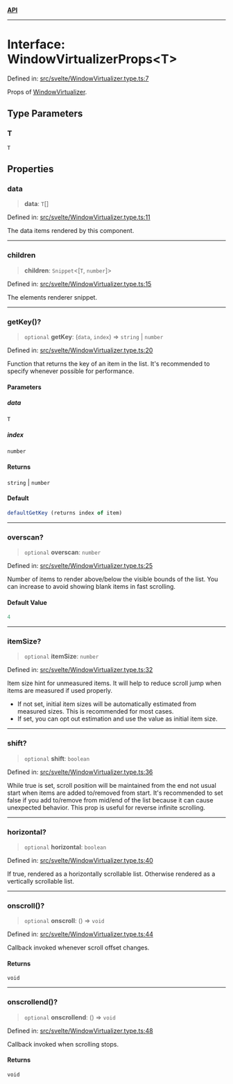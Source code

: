 [**API**](../../API.md)

***

# Interface: WindowVirtualizerProps\<T\>

Defined in: [src/svelte/WindowVirtualizer.type.ts:7](https://github.com/inokawa/virtua/blob/a15901437620886aba5695328028f01892b50f09/src/svelte/WindowVirtualizer.type.ts#L7)

Props of [WindowVirtualizer](../variables/VList.md).

## Type Parameters

### T

`T`

## Properties

### data

> **data**: `T`[]

Defined in: [src/svelte/WindowVirtualizer.type.ts:11](https://github.com/inokawa/virtua/blob/a15901437620886aba5695328028f01892b50f09/src/svelte/WindowVirtualizer.type.ts#L11)

The data items rendered by this component.

***

### children

> **children**: `Snippet`\<\[`T`, `number`\]\>

Defined in: [src/svelte/WindowVirtualizer.type.ts:15](https://github.com/inokawa/virtua/blob/a15901437620886aba5695328028f01892b50f09/src/svelte/WindowVirtualizer.type.ts#L15)

The elements renderer snippet.

***

### getKey()?

> `optional` **getKey**: (`data`, `index`) => `string` \| `number`

Defined in: [src/svelte/WindowVirtualizer.type.ts:20](https://github.com/inokawa/virtua/blob/a15901437620886aba5695328028f01892b50f09/src/svelte/WindowVirtualizer.type.ts#L20)

Function that returns the key of an item in the list. It's recommended to specify whenever possible for performance.

#### Parameters

##### data

`T`

##### index

`number`

#### Returns

`string` \| `number`

#### Default

```ts
defaultGetKey (returns index of item)
```

***

### overscan?

> `optional` **overscan**: `number`

Defined in: [src/svelte/WindowVirtualizer.type.ts:25](https://github.com/inokawa/virtua/blob/a15901437620886aba5695328028f01892b50f09/src/svelte/WindowVirtualizer.type.ts#L25)

Number of items to render above/below the visible bounds of the list. You can increase to avoid showing blank items in fast scrolling.

#### Default Value

```ts
4
```

***

### itemSize?

> `optional` **itemSize**: `number`

Defined in: [src/svelte/WindowVirtualizer.type.ts:32](https://github.com/inokawa/virtua/blob/a15901437620886aba5695328028f01892b50f09/src/svelte/WindowVirtualizer.type.ts#L32)

Item size hint for unmeasured items. It will help to reduce scroll jump when items are measured if used properly.

- If not set, initial item sizes will be automatically estimated from measured sizes. This is recommended for most cases.
- If set, you can opt out estimation and use the value as initial item size.

***

### shift?

> `optional` **shift**: `boolean`

Defined in: [src/svelte/WindowVirtualizer.type.ts:36](https://github.com/inokawa/virtua/blob/a15901437620886aba5695328028f01892b50f09/src/svelte/WindowVirtualizer.type.ts#L36)

While true is set, scroll position will be maintained from the end not usual start when items are added to/removed from start. It's recommended to set false if you add to/remove from mid/end of the list because it can cause unexpected behavior. This prop is useful for reverse infinite scrolling.

***

### horizontal?

> `optional` **horizontal**: `boolean`

Defined in: [src/svelte/WindowVirtualizer.type.ts:40](https://github.com/inokawa/virtua/blob/a15901437620886aba5695328028f01892b50f09/src/svelte/WindowVirtualizer.type.ts#L40)

If true, rendered as a horizontally scrollable list. Otherwise rendered as a vertically scrollable list.

***

### onscroll()?

> `optional` **onscroll**: () => `void`

Defined in: [src/svelte/WindowVirtualizer.type.ts:44](https://github.com/inokawa/virtua/blob/a15901437620886aba5695328028f01892b50f09/src/svelte/WindowVirtualizer.type.ts#L44)

Callback invoked whenever scroll offset changes.

#### Returns

`void`

***

### onscrollend()?

> `optional` **onscrollend**: () => `void`

Defined in: [src/svelte/WindowVirtualizer.type.ts:48](https://github.com/inokawa/virtua/blob/a15901437620886aba5695328028f01892b50f09/src/svelte/WindowVirtualizer.type.ts#L48)

Callback invoked when scrolling stops.

#### Returns

`void`
